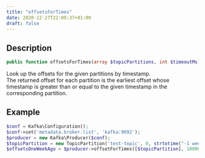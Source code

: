 ```yaml
---
title: "offsetsForTimes"
date: 2020-12-27T22:09:37+01:00
draft: false
---
```

## Description
```php
public function offsetsForTimes(array $topicPartitions, int $timeoutMs): array {}
```
Look up the offsets for the given partitions by timestamp.  
The returned offset for each partition is the earliest offset whose  
timestamp is greater than or equal to the given timestamp in the  
corresponding partition.
## Example
```php
$conf = Kafka\Configuration();
$conf->set('metadata.broker.list', 'kafka:9092');
$producer = new Kafka\Producer($conf);
$topicPartition = new TopicPartition('test-topic', 0, strtotime("-1 week"));
$offsetsOneWeekAgo = $producer->offsetForTimes([$topicPartition], 10000);
```